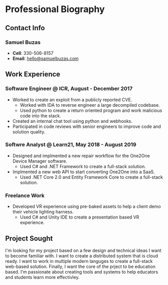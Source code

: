 # Professional Biography

## Contact Info

### Samuel Buzas
- **Cell**: 330-506-8157
- **Email**: hello@samuelbuzas.com

## Work Experience

### Software Engineer @ **ICR**, August - December 2017

- Worked to create an exploit from a publicly reported CVE. 
  - Worked with IDA to reverse engineer a large decompiled codebase. 
  - Used python to create a return oriented program and work malicious code into the stack.
- Created an internal chat tool using python and webhooks.
- Participated in code reviews with senior engineers to improve code and solution quality.

### Softwre Analyst @ **Learn21**, May 2018 - August 2019

- Designed and implmented a new repair workflow for the One2One Device Manager software.
  - Used C# and .NET Framework to create a full-stack solution.
- Implmented a new web API to start converting One2One into a SaaS.
  - Used .NET Core 2.0 and Entity Framework Core to create a full-stack solution.


### Freelance Work

- Developed VR experience using pre-baked assets to help a client demo their vehicle lighting harness.
  - Used C# and Unity IDE to create a presentation based VR experience.

## Project Sought

I'm looking for my project based on a few design and technical ideas I want to become familiar with. I want to create a distributed system that is cloud ready. I want to work in multiple modern languges to create a full-stack web-based solution. Finally, I want the core of the prject to be education based. I'm passionate about creating tools and systems to help educators and students learn more effectivley.